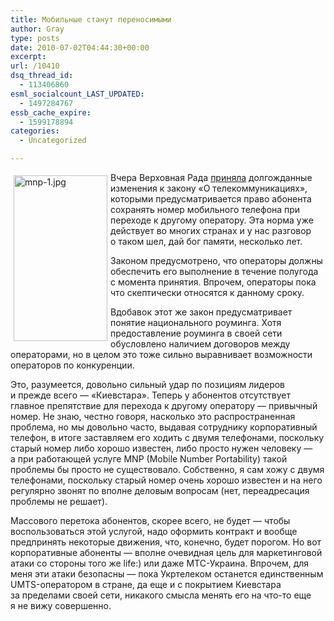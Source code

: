 ```yaml
---
title: Мобильные станут переносимыми
author: Gray
type: posts
date: 2010-07-02T04:44:30+00:00
excerpt:
url: /10410
dsq_thread_id:
  - 113406860
esml_socialcount_LAST_UPDATED:
  - 1497284767
essb_cache_expire:
  - 1599178894
categories:
  - Uncategorized

---
```








<img src="https://i1.wp.com/forumimg.net/blog/mnp.jpg?resize=150%2C265" width="150" height="265" alt="mnp-1.jpg" style="float:left; margin-top:5px; margin-right:5px; margin-bottom:5px; margin-left:5px;" data-recalc-dims="1" /> 

Вчера Верховная Рада <a href="http://www.kommersant.ua/doc.html?docId=1405863" target="_blank">приняла</a> долгожданные изменения к&nbsp;закону &laquo;О&nbsp;телекоммуникациях&raquo;, которыми предусматривается право абонента сохранять номер мобильного телефона при переходе к&nbsp;другому оператору. Эта норма уже действует во&nbsp;многих странах и&nbsp;у&nbsp;нас разговор о&nbsp;таком шел, дай бог памяти, несколько лет.

Законом предусмотрено, что операторы должны обеспечить его выполнение в&nbsp;течение полугода с&nbsp;момента принятия. Впрочем, операторы пока что скептически относятся к&nbsp;данному сроку.

Вдобавок этот&nbsp;же закон предусматривает понятие национального роуминга. Хотя предоставление роуминга в&nbsp;своей сети обусловлено наличием договоров между операторами, но&nbsp;в&nbsp;целом это тоже сильно выравнивает возможности операторов по&nbsp;конкуренции.

Это, разумеется, довольно сильный удар по&nbsp;позициям лидеров и&nbsp;прежде всего&nbsp;&mdash; &laquo;Киевстара&raquo;. Теперь у&nbsp;абонентов отсутствует главное препятствие для перехода к&nbsp;другому оператору&nbsp;&mdash; привычный номер. Не&nbsp;знаю, честно говоря, насколько это распространенная проблема, но&nbsp;мы&nbsp;довольно часто, выдавая сотруднику корпоративный телефон, в&nbsp;итоге заставляем его ходить с&nbsp;двумя телефонами, поскольку старый номер либо хорошо известен, либо просто нужен человеку&nbsp;&mdash; а&nbsp;при работающей услуге MNP (Mobile Number Portability) такой проблемы&nbsp;бы просто не&nbsp;существовало. Собственно, я&nbsp;сам хожу с&nbsp;двумя телефонами, поскольку старый номер очень хорошо известен и&nbsp;на&nbsp;него регулярно звонят по&nbsp;вполне деловым вопросам (нет, переадресация проблемы не&nbsp;решает).

Массового перетока абонентов, скорее всего, не&nbsp;будет&nbsp;&mdash; чтобы воспользоваться этой услугой, надо оформить контракт и&nbsp;вообще предпринять некоторые движения, что, конечно, будет порогом. Но&nbsp;вот корпоративные абоненты&nbsp;&mdash; вполне очевидная цель для маркетинговой атаки со&nbsp;стороны того&nbsp;же life:) или даже МТС-Украина. Впрочем, для меня эти атаки безопасны&nbsp;&mdash; пока Укртелеком останется единственным UMTS-оператором в&nbsp;стране, да&nbsp;еще и&nbsp;с&nbsp;покрытием Киевстара за&nbsp;пределами своей сети, никакого смысла менять его на&nbsp;что-то еще я&nbsp;не&nbsp;вижу совершенно.
